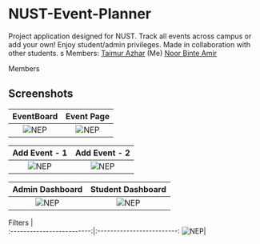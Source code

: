 # NUST-Event-Planner
Project application designed for NUST. Track all events across campus or add your own! Enjoy student/admin privileges. Made in collaboration with other students.
s
Members:
[Taimur Azhar](https://github.com/TaimurAzhar) (Me)
[Noor Binte Amir](https://github.com/NBAMIR)
<!-- [Hammad Aamer](https://github.com/madham32) -->

Members 

## Screenshots

EventBoard                  |  Event Page       
:-------------------------:|:-------------------------:
![NEP](screenshots/EventBoard.jpg?raw=true "NEP") |  ![NEP](screenshots/EventPage.jpg?raw=true "NEP")

Add Event - 1               |  Add Event - 2       
:-------------------------:|:-------------------------:
![NEP](screenshots/AddEvent.jpg?raw=true "NEP") |  ![NEP](screenshots/AddEvent-2.jpg?raw=true "NEP")

 Admin Dashboard        |  Student Dashboard
:-------------------------:|:-------------------------:
![NEP](screenshots/AdminDashboard.jpg?raw=true "NEP")|  ![NEP](screenshots/StudentDashboard.jpg?raw=true "NEP")

Filters        |  
:-------------------------:|:-------------------------:
![NEP](screenshots/CategoryFilters.jpg?raw=true "NEP")|  
